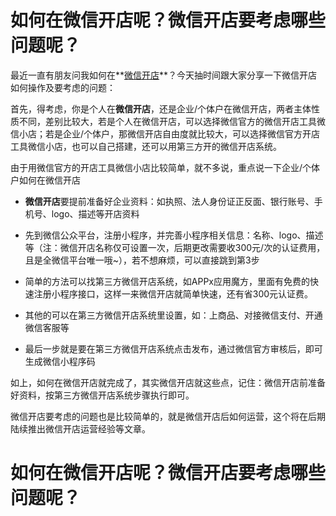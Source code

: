 # 如何在微信开店呢？微信开店要考虑哪些问题呢？

最近一直有朋友问我如何在**[微信开店]()**？今天抽时间跟大家分享一下微信开店如何操作及要考虑的问题：

首先，得考虑，你是个人在**微信开店**，还是企业/个体户在微信开店，两者主体性质不同，差别比较大，若是个人在微信开店，可以选择微信官方的微信开店工具微信小店；若是企业/个体户，那微信开店自由度就比较大，可以选择微信官方开店工具微信小店，也可以自己搭建，还可以用第三方开的微信开店系统。

由于用微信官方的开店工具微信小店比较简单，就不多说，重点说一下企业/个体户如何在微信开店

- **微信开店**要提前准备好企业资料：如执照、法人身份证正反面、银行账号、手机号、logo、描述等开店资料

- 先到微信公众平台，注册小程序，并完善小程序相关信息：名称、logo、描述等（注：微信开店名称仅可设置一次，后期更改需要收300元/次的认证费用，且是全微信平台唯一哦~），若不想麻烦，可以直接跳到第3步

- 简单的方法可以找第三方微信开店系统，如APPx应用魔方，里面有免费的快速注册小程序接口，这样一来微信开店就简单快速，还有省300元认证费。

- 其他的可以在第三方微信开店系统里设置，如：上商品、对接微信支付、开通微信客服等

- 最后一步就是要在第三方微信开店系统点击发布，通过微信官方审核后，即可生成微信小程序码

如上，如何在微信开店就完成了，其实微信开店就这些点，记住：微信开店前准备好资料，按第三方微信开店系统步骤执行即可。

微信开店要考虑的问题也是比较简单的，就是微信开店后如何运营，这个将在后期陆续推出微信开店运营经验等文章。

# 如何在微信开店呢？微信开店要考虑哪些问题呢？
